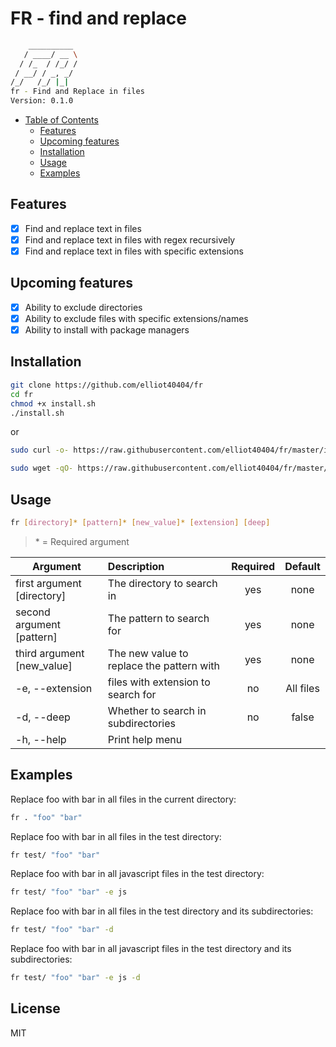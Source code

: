 # FR - find and replace

```sh
    __________
   / ____/ __ \
  / /_  / /_/ /
 / __/ / _, _/
/_/   /_/ |_|
fr - Find and Replace in files
Version: 0.1.0
```

- [Table of Contents](#fr---find-and-replace)
  - [Features](#features)
  - [Upcoming features](#upcoming-features)
  - [Installation](#installation)
  - [Usage](#usage)
  - [Examples](#examples)

## Features

- [x] Find and replace text in files
- [x] Find and replace text in files with regex recursively
- [x] Find and replace text in files with specific extensions

## Upcoming features

- [x] Ability to exclude directories
- [x] Ability to exclude files with specific extensions/names
- [x] Ability to install with package managers

## Installation

```sh
git clone https://github.com/elliot40404/fr
cd fr
chmod +x install.sh
./install.sh
```

or

```sh
sudo curl -o- https://raw.githubusercontent.com/elliot40404/fr/master/install.sh | bash
```

```sh
sudo wget -qO- https://raw.githubusercontent.com/elliot40404/fr/master/install.sh | bash
```

## Usage

```sh
fr [directory]* [pattern]* [new_value]* [extension] [deep]
```

> \* = Required argument

| Argument                   | Description                               | Required |  Default  |
| -------------------------- | :---------------------------------------- | :------: | :-------: |
| first argument [directory] | The directory to search in                |   yes    |   none    |
| second argument [pattern]  | The pattern to search for                 |   yes    |   none    |
| third argument [new_value] | The new value to replace the pattern with |   yes    |   none    |
| -e, --extension            | files with extension to search for        |    no    | All files |
| -d, --deep                 | Whether to search in subdirectories       |    no    |   false   |
| -h, --help                 | Print help menu                           |          |           |

## Examples

Replace foo with bar in all files in the current directory:

```sh
fr . "foo" "bar"
```

Replace foo with bar in all files in the test directory:

```sh
fr test/ "foo" "bar"
```

Replace foo with bar in all javascript files in the test directory:

```sh
fr test/ "foo" "bar" -e js
```

Replace foo with bar in all files in the test directory and its subdirectories:

```sh
fr test/ "foo" "bar" -d
```

Replace foo with bar in all javascript files in the test directory and its subdirectories:

```sh
fr test/ "foo" "bar" -e js -d
```

## License

MIT
